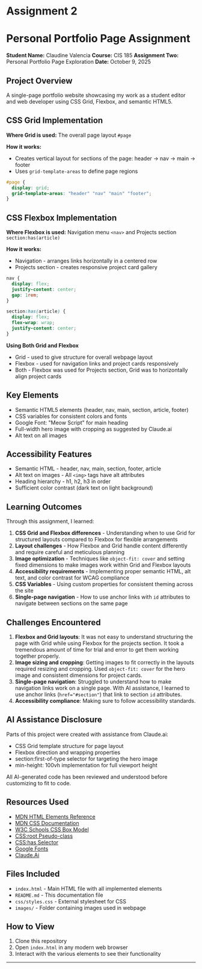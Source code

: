 # Assignment 2

# Personal Portfolio Page Assignment

**Student Name:** Claudine Valencia
**Course:** CIS 185
**Assignment Two:** Personal Portfolio Page Exploration
**Date:** October 9, 2025

## Project Overview

A single-page portfolio website showcasing my work as a student editor and web developer using CSS Grid, Flexbox, and semantic HTML5.

## CSS Grid Implementation

**Where Grid is used:** The overall page layout `#page`

**How it works:**
- Creates vertical layout for sections of the page: header → nav → main → footer
- Uses `grid-template-areas` to define page regions

```css
#page {
  display: grid;
  grid-template-areas: "header" "nav" "main" "footer";
}
```

## CSS Flexbox Implementation 

**Where Flexbox is used:** Navigation menu `<nav>` and Projects section `section:has(article)`

**How it works:** 
- Navigation - arranges links horizontally in a centered row
- Projects section - creates responsive project card gallery

```css
nav {
  display: flex;
  justify-content: center;
  gap: 1rem;
}

section:has(article) {
  display: flex;
  flex-wrap: wrap;
  justify-content: center;
}
```

**Using Both Grid and Flexbox**
- Grid - used to give structure for overall webpage layout
- Flexbox - used for navigation links and project cards responsively
- Both - Flexbox was used for Projects section, Grid was to horizontally align project cards


## Key Elements
- Semantic HTML5 elements (header, nav, main, section, article, footer)
- CSS variables for consistent colors and fonts
- Google Font: "Meow Script" for main heading
- Full-width hero image with cropping as suggested by Claude.ai
- Alt text on all images

## Accessibility Features
- Semantic HTML - header, nav, main, section, footer, article
- Alt text on images - All `<img>` tags have alt attributes
- Heading hierarchy - h1, h2, h3 in order
- Sufficient color contrast (dark text on light background)

## Learning Outcomes

Through this assignment, I learned:

1. **CSS Grid and Flexbox differences** - Understanding when to use Grid for structured layouts compared to Flexbox for flexible arrangements
2. **Layout challenges** - How Flexbox and Grid handle content differently and require careful and meticulous planning
3. **Image optimization** - Techniques like `object-fit: cover` and setting fixed dimensions to make images work within Grid and Flexbox layouts
4. **Accessibility requirements** - Implementing proper semantic HTML, alt text, and color contrast for WCAG compliance
5. **CSS Variables** - Using custom properties for consistent theming across the site
6. **Single-page navigation** - How to use anchor links with `id` attributes to navigate between sections on the same page

## Challenges Encountered

1. **Flexbox and Grid layouts**: It was not easy to understand structuring the page with Grid while using Flexbox for the projects section. It took a tremendous amount of time for trial and error to get them working together properly.
2. **Image sizing and cropping**: Getting images to fit correctly in the layouts required resizing and cropping. Used `object-fit: cover` for the hero image and consistent dimensions for project cards.
3. **Single-page navigation**: Struggled to understand how to make navigation links work on a single page. With AI assistance, I learned to use anchor links (`href="#section"`) that link to section `id` attributes.
4. **Accessibility compliance**: Making sure to follow accessibility standards.

## AI Assistance Disclosure

Parts of this project were created with assistance from Claude.ai:

- CSS Grid template structure for page layout
- Flexbox direction and wrapping properties
- section:first-of-type selector for targeting the hero image
- min-height: 100vh implementation for full viewport height

All AI-generated code has been reviewed and understood before customizing to fit to code. 

## Resources Used

- [MDN HTML Elements Reference](https://developer.mozilla.org/en-US/docs/Web/HTML/Reference/Elements)
- [MDN CSS Documentation](https://developer.mozilla.org/en-US/docs/Web/CSS)
- [W3C Schools CSS Box Model](https://www.w3schools.com/css/css_boxmodel.asp)
- [CSS:root Pseudo-class](https://developer.mozilla.org/en-US/docs/Web/CSS/:root)
- [CSS:has Selector](https://www.w3schools.com/cssref/sel_has.php)
- [Google Fonts](https://fonts.google.com/)
- [Claude.Ai](https://claude.ai/)

## Files Included

- `index.html` - Main HTML file with all implemented elements
- `README.md` - This documentation file
- `css/styles.css` - External stylesheet for CSS
- `images/` - Folder containing images used in webpage

## How to View

1. Clone this repository
2. Open `index.html` in any modern web browser
3. Interact with the various elements to see their functionality

---